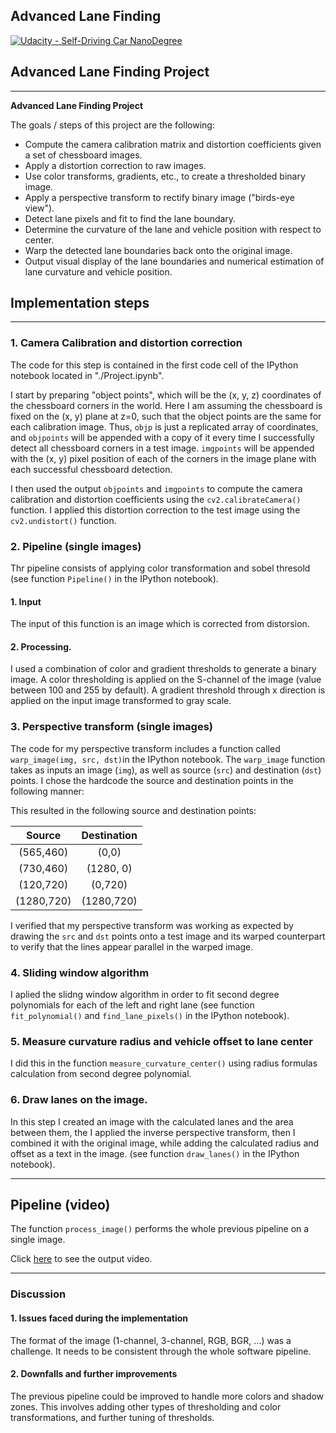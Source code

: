 ## Advanced Lane Finding
[![Udacity - Self-Driving Car NanoDegree](https://s3.amazonaws.com/udacity-sdc/github/shield-carnd.svg)](http://www.udacity.com/drive)

## Advanced Lane Finding Project

---

**Advanced Lane Finding Project**

The goals / steps of this project are the following:

* Compute the camera calibration matrix and distortion coefficients given a set of chessboard images.
* Apply a distortion correction to raw images.
* Use color transforms, gradients, etc., to create a thresholded binary image.
* Apply a perspective transform to rectify binary image ("birds-eye view").
* Detect lane pixels and fit to find the lane boundary.
* Determine the curvature of the lane and vehicle position with respect to center.
* Warp the detected lane boundaries back onto the original image.
* Output visual display of the lane boundaries and numerical estimation of lane curvature and vehicle position.



## Implementation steps

---

### 1. Camera Calibration and distortion correction


The code for this step is contained in the first code cell of the IPython notebook located in "./Project.ipynb".

I start by preparing "object points", which will be the (x, y, z) coordinates of the chessboard corners in the world. Here I am assuming the chessboard is fixed on the (x, y) plane at z=0, such that the object points are the same for each calibration image.  Thus, `objp` is just a replicated array of coordinates, and `objpoints` will be appended with a copy of it every time I successfully detect all chessboard corners in a test image.  `imgpoints` will be appended with the (x, y) pixel position of each of the corners in the image plane with each successful chessboard detection.  

I then used the output `objpoints` and `imgpoints` to compute the camera calibration and distortion coefficients using the `cv2.calibrateCamera()` function.  I applied this distortion correction to the test image using the `cv2.undistort()` function.

### 2. Pipeline (single images)
Thr pipeline consists of applying color transformation and sobel thresold (see function `Pipeline()` in the IPython notebook).

#### 1. Input

The input of this function is an image which is corrected from distorsion.

#### 2. Processing.

I used a combination of color and gradient thresholds to generate a binary image. A color thresholding is applied on the S-channel of the image (value between 100 and 255 by default). A gradient threshold through x direction is applied on the input image transformed to gray scale.

### 3. Perspective transform (single images)
The code for my perspective transform includes a function called `warp_image(img, src, dst)`in the IPython notebook.  The `warp_image` function takes as inputs an image (`img`), as well as source (`src`) and destination (`dst`) points.  I chose the hardcode the source and destination points in the following manner:



This resulted in the following source and destination points:

| Source        | Destination   | 
|:-------------:|:-------------:| 
| (565,460)     | (0,0)         | 
| (730,460)     | (1280, 0)     |
| (120,720)     | (0,720)       |
| (1280,720)    | (1280,720)    |

I verified that my perspective transform was working as expected by drawing the `src` and `dst` points onto a test image and its warped counterpart to verify that the lines appear parallel in the warped image.


### 4. Sliding window algorithm

I aplied the slidng window algorithm in order to fit second degree polynomials for each of the left and right lane (see function `fit_polynomial()` and `find_lane_pixels()` in the IPython notebook).

### 5. Measure curvature radius and vehicle offset to lane center

I did this in the function `measure_curvature_center()` using radius formulas calculation from second degree polynomial.

### 6. Draw lanes on the image.

In this step I created an image with the calculated lanes and the area between them, the I applied the inverse perspective transform, then I combined it with the original image, while adding the calculated radius and offset as a text in the image. (see function `draw_lanes()` in the IPython notebook).

---

## Pipeline (video)

The function `process_image()` performs the whole previous pipeline on a single image.

Click [here](output_project_video.mp4) to see the output video. 

---

### Discussion

#### 1. Issues faced during the implementation

The format of the image (1-channel, 3-channel, RGB, BGR, ...) was a challenge. It needs to be consistent through the whole software pipeline. 

#### 2. Downfalls and further improvements

The previous pipeline could be improved to handle more colors and shadow zones. This involves adding other types of thresholding and color transformations, and further tuning of thresholds.
